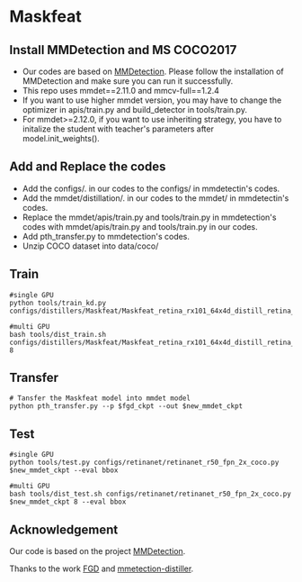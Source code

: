 # Maskfeat
## Install MMDetection and MS COCO2017
  - Our codes are based on [MMDetection](https://github.com/open-mmlab/mmdetection). Please follow the installation of MMDetection and make sure you can run it successfully.
  - This repo uses mmdet==2.11.0 and mmcv-full==1.2.4
  - If you want to use higher mmdet version, you may have to change the optimizer in apis/train.py and build_detector in tools/train.py.
  - For mmdet>=2.12.0, if you want to use inheriting strategy, you have to initalize the student with teacher's parameters after model.init_weights().
## Add and Replace the codes
  - Add the configs/. in our codes to the configs/ in mmdetectin's codes.
  - Add the mmdet/distillation/. in our codes to the mmdet/ in mmdetectin's codes.
  - Replace the mmdet/apis/train.py and tools/train.py in mmdetection's codes with mmdet/apis/train.py and tools/train.py in our codes.
  - Add pth_transfer.py to mmdetection's codes.
  - Unzip COCO dataset into data/coco/
## Train

```
#single GPU
python tools/train_kd.py configs/distillers/Maskfeat/Maskfeat_retina_rx101_64x4d_distill_retina_r50_fpn_2x_coco.py

#multi GPU
bash tools/dist_train.sh configs/distillers/Maskfeat/Maskfeat_retina_rx101_64x4d_distill_retina_r50_fpn_2x_coco.py 8
```

## Transfer
```
# Tansfer the Maskfeat model into mmdet model
python pth_transfer.py --p $fgd_ckpt --out $new_mmdet_ckpt
```
## Test

```
#single GPU
python tools/test.py configs/retinanet/retinanet_r50_fpn_2x_coco.py $new_mmdet_ckpt --eval bbox

#multi GPU
bash tools/dist_test.sh configs/retinanet/retinanet_r50_fpn_2x_coco.py $new_mmdet_ckpt 8 --eval bbox
```

## Acknowledgement

Our code is based on the project [MMDetection](https://github.com/open-mmlab/mmdetection).

Thanks to the work [FGD](https://github.com/yzd-v/FGD) and [mmetection-distiller](https://github.com/pppppM/mmdetection-distiller).